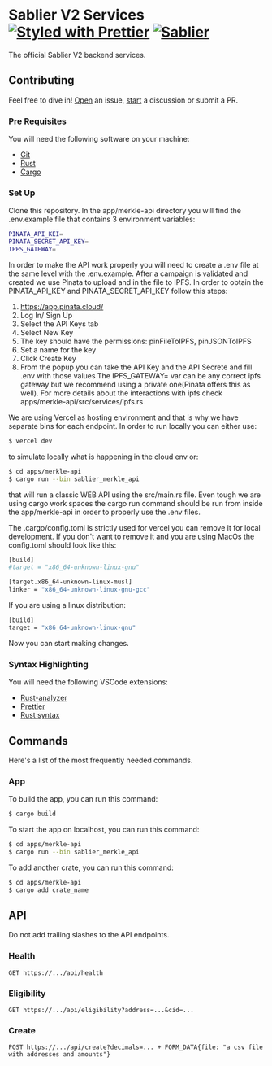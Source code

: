 # Sablier V2 Services [![Styled with Prettier][prettier-badge]][prettier] [![Sablier][twitter-badge]][twitter]

[prettier]: https://prettier.io
[prettier-badge]: https://img.shields.io/badge/Code_Style-Prettier-ff69b4.svg
[twitter]: https://twitter.com/Sablier
[twitter-badge]: https://img.shields.io/twitter/follow/Sablier?label=%40Sablier

The official Sablier V2 backend services.

## Contributing

Feel free to dive in! [Open](https://github.com/sablier-labs/v2-services/issues/new) an issue,
[start](https://github.com/sablier-labs/v2-services/discussions/new) a discussion or submit a PR.

### Pre Requisites

You will need the following software on your machine:

- [Git](https://git-scm.com/downloads)
- [Rust](https://www.rust-lang.org/tools/install)
- [Cargo](https://doc.rust-lang.org/cargo/commands/cargo-install.html)

### Set Up

Clone this repository. In the app/merkle-api directory you will find the .env.example file that contains 3 environment variables:

```sh
PINATA_API_KEI=
PINATA_SECRET_API_KEY=
IPFS_GATEWAY=
```

In order to make the API work properly you will need to create a .env file at the same level with the .env.example. After a campaign is validated and created we use Pinata to upload and in the file to IPFS. In order to obtain the PINATA_API_KEY and PINATA_SECRET_API_KEY follow this steps:
1.  https://app.pinata.cloud/
2.  Log In/ Sign Up
3.  Select the API Keys tab
4.  Select New Key
5.  The key should have the permissions: pinFileToIPFS, pinJSONToIPFS
6.  Set a name for the key
7.  Click Create Key
8.  From the popup you can take the API Key and the API Secrete and fill .env with those values
The IPFS_GATEWAY= var can be any correct ipfs gateway but we recommend using a private one(Pinata offers this as well).
For more details about the interactions with ipfs check apps/merkle-api/src/services/ipfs.rs

We are using Vercel as hosting environment and that is why we have separate bins for each endpoint. In order to run locally you can either use:
```sh
$ vercel dev
```
to simulate locally what is happening in the cloud env or:
```sh
$ cd apps/merkle-api
$ cargo run --bin sablier_merkle_api
```
that will run a classic WEB API using the src/main.rs file.
Even tough we are using cargo work spaces the cargo run command should be run from inside the app/merkle-api in order to properly use the .env files.

The .cargo/config.toml is strictly used for vercel you can remove it for local development. If you don't want to remove it and you are using MacOs the config.toml should look like this:
```sh
[build]
#target = "x86_64-unknown-linux-gnu"

[target.x86_64-unknown-linux-musl]
linker = "x86_64-unknown-linux-gnu-gcc"
```
If you are using a linux distribution:
```sh
[build]
target = "x86_64-unknown-linux-gnu"
```

Now you can start making changes.

### Syntax Highlighting

You will need the following VSCode extensions:

- [Rust-analyzer](https://marketplace.visualstudio.com/items?itemName=rust-lang.rust-analyzer)
- [Prettier](https://marketplace.visualstudio.com/items?itemName=esbenp.prettier-vscode)
- [Rust syntax](https://marketplace.visualstudio.com/items?itemName=dustypomerleau.rust-syntax)

## Commands

Here's a list of the most frequently needed commands.

### App

To build the app, you can run this command:

```sh
$ cargo build
```

To start the app on localhost, you can run this command:

```sh
$ cd apps/merkle-api
$ cargo run --bin sablier_merkle_api
```

To add another crate, you can run this command:

```sh
$ cd apps/merkle-api
$ cargo add crate_name
```

## API

Do not add trailing slashes to the API endpoints.

### Health

```
GET https://.../api/health
```

### Eligibility

```
GET https://.../api/eligibility?address=...&cid=...
```

### Create

```
POST https://.../api/create?decimals=... + FORM_DATA{file: "a csv file with addresses and amounts"}
```
